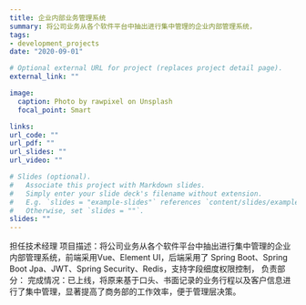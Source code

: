 ```yaml
---
title: 企业内部业务管理系统
summary: 将公司业务从各个软件平台中抽出进行集中管理的企业内部管理系统，
tags:
- development_projects
date: "2020-09-01"

# Optional external URL for project (replaces project detail page).
external_link: ""

image:
  caption: Photo by rawpixel on Unsplash
  focal_point: Smart

links:
url_code: ""
url_pdf: ""
url_slides: ""
url_video: ""

# Slides (optional).
#   Associate this project with Markdown slides.
#   Simply enter your slide deck's filename without extension.
#   E.g. `slides = "example-slides"` references `content/slides/example-slides.md`.
#   Otherwise, set `slides = ""`.
slides: ""
---
```

担任技术经理
项目描述：将公司业务从各个软件平台中抽出进行集中管理的企业内部管理系统，前端采用Vue、Element UI，后端采用了 Spring Boot、Spring Boot Jpa、JWT、Spring Security、Redis，支持字段细度权限控制，
负责部分：
完成情况：已上线，将原来基于口头、书面记录的业务行程以及客户信息进行了集中管理，显著提高了商务部的工作效率，便于管理层决策。
